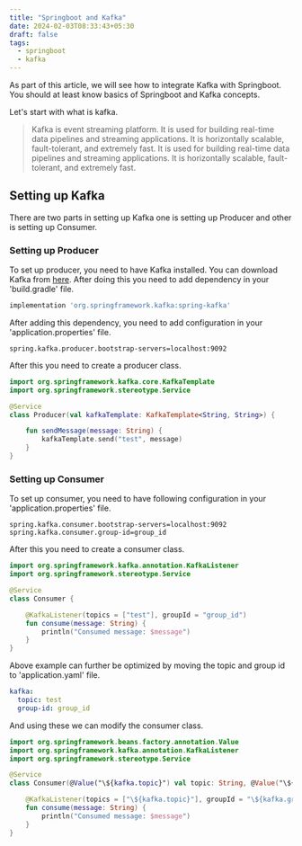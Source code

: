 ```yaml
---
title: "Springboot and Kafka"
date: 2024-02-03T08:33:43+05:30
draft: false
tags:
  - springboot
  - kafka
---
```


As part of this article, we will see how to integrate Kafka with Springboot. You should at least know basics of Springboot and Kafka concepts.

Let's start with what is kafka.

> Kafka is event streaming platform. It is used for building real-time data pipelines and streaming applications. It is horizontally scalable, fault-tolerant, and extremely fast. It is used for building real-time data pipelines and streaming applications. It is horizontally scalable, fault-tolerant, and extremely fast.

## Setting up Kafka

There are two parts in setting up Kafka one is setting up Producer and other is setting up Consumer.

### Setting up Producer

To set up producer, you need to have Kafka installed. You can download Kafka from [here](https://kafka.apache.org/downloads).
After doing this you need to add dependency in your 'build.gradle' file.

```groovy
implementation 'org.springframework.kafka:spring-kafka'
```

After adding this dependency, you need to add configuration in your 'application.properties' file.

```properties
spring.kafka.producer.bootstrap-servers=localhost:9092
```
After this you need to create a producer class.

```kotlin
import org.springframework.kafka.core.KafkaTemplate
import org.springframework.stereotype.Service

@Service
class Producer(val kafkaTemplate: KafkaTemplate<String, String>) {

    fun sendMessage(message: String) {
        kafkaTemplate.send("test", message)
    }
}
```

### Setting up Consumer

To set up consumer, you need to have following configuration in your 'application.properties' file.

```properties
spring.kafka.consumer.bootstrap-servers=localhost:9092
spring.kafka.consumer.group-id=group_id
```

After this you need to create a consumer class.

```kotlin
import org.springframework.kafka.annotation.KafkaListener
import org.springframework.stereotype.Service

@Service
class Consumer {

    @KafkaListener(topics = ["test"], groupId = "group_id")
    fun consume(message: String) {
        println("Consumed message: $message")
    }
}
```

Above example can further be optimized by moving the topic and group id to 'application.yaml' file.

```yaml
kafka:
  topic: test
  group-id: group_id
```

And using these we can modify the consumer class.

```kotlin
import org.springframework.beans.factory.annotation.Value
import org.springframework.kafka.annotation.KafkaListener
import org.springframework.stereotype.Service

@Service
class Consumer(@Value("\${kafka.topic}") val topic: String, @Value("\${kafka.group-id}") val groupId: String) {

    @KafkaListener(topics = ["\${kafka.topic}"], groupId = "\${kafka.group-id}")
    fun consume(message: String) {
        println("Consumed message: $message")
    }
}
```
